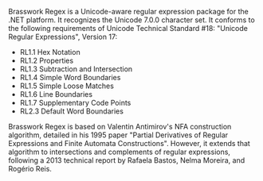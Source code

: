 Brasswork Regex is a Unicode-aware regular expression package for the .NET platform. It recognizes the Unicode 7.0.0 character set. It conforms to the following requirements of Unicode Technical Standard #18: "Unicode Regular Expressions", Version 17:

  * RL1.1 Hex Notation
  * RL1.2 Properties
  * RL1.3 Subtraction and Intersection
  * RL1.4 Simple Word Boundaries
  * RL1.5 Simple Loose Matches
  * RL1.6 Line Boundaries
  * RL1.7 Supplementary Code Points
  * RL2.3 Default Word Boundaries

Brasswork Regex is based on Valentin Antimirov's NFA construction algorithm, detailed in his 1995 paper "Partial Derivatives of Regular Expressions and Finite Automata Constructions". However, it extends that algorithm to intersections and complements of regular expressions, following a 2013 technical report by Rafaela Bastos, Nelma Moreira, and Rogério Reis.
